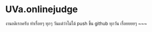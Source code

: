 # UVa.onlinejudge
งานอดิเรกครับ
ทำเรื่อยๆ ทุกๆ วันแต่ว่าไม่ได้
push ขึ้น github ทุกวัน
เรื่อยยยยๆ ~~~
